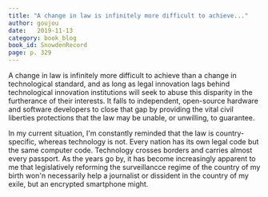 ```yaml
---
title: "A change in law is infinitely more difficult to achieve..."
author: goujou
date:   2019-11-13
category: book_blog
book_id: SnowdenRecord
page: p. 329
---
```

A change in law is infinitely more difficult to achieve than a change in technological standard, and as long as legal innovation lags behind technological innovation institutions will seek to abuse this disparity in the furtherance of their interests.
It falls to independent, open-source hardware and software developers to close that gap by providing the vital civil liberties protections that the law may be unable, or unwilling, to guarantee.

In my current situation, I'm constantly reminded that the law is country-specific, whereas technology is not.
Every nation has its own legal code but the same computer code.
Technology crosses borders and carries almost every passport.
As the years go by, it has become increasingly apparent to me that legislatively reforming the surveillancce regime of the country of my birth won'n necessarily help a journalist or dissident in the country of my exile, but an encrypted smartphone might.
